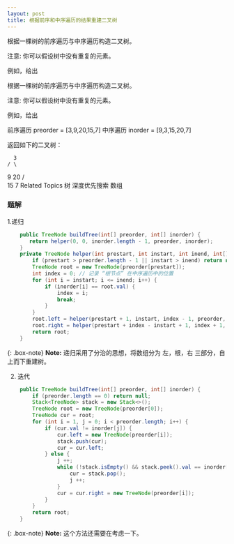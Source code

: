 ```yaml
---
layout: post
title: 根据前序和中序遍历的结果重建二叉树
---
```

根据一棵树的前序遍历与中序遍历构造二叉树。 
 
  注意: 
 你可以假设树中没有重复的元素。 
 
  例如，给出 
 
 根据一棵树的前序遍历与中序遍历构造二叉树。 
 
  注意: 
 你可以假设树中没有重复的元素。 
 
  例如，给出 
 
  前序遍历 preorder = [3,9,20,15,7]
 中序遍历 inorder = [9,3,15,20,7] 
 
  返回如下的二叉树： 
 
      3
    / \
   9  20
     /  \
    15   7 
  Related Topics 树 深度优先搜索 数组


### 题解

1.递归

```  java
    public TreeNode buildTree(int[] preorder, int[] inorder) {
       return helper(0, 0, inorder.length - 1, preorder, inorder);
    }
    private TreeNode helper(int prestart, int instart, int inend, int[] preorder, int[] inorder) {
        if (prestart > preorder.length - 1 || instart > inend) return null;
        TreeNode root = new TreeNode(preorder[prestart]);
        int index = 0; // 记录 “根节点” 在中序遍历中的位置
        for (int i = instart; i <= inend; i++) {
            if (inorder[i] == root.val) {
                index = i;
                break;
            }
        }
        root.left = helper(prestart + 1, instart, index - 1, preorder, inorder);
        root.right = helper(prestart + index - instart + 1, index + 1, inend, preorder, inorder);
        return root;
    }
```  

{: .box-note}
**Note:** 递归采用了分治的思想，将数组分为 左，根，右 三部分，自上而下重建树。



2. 迭代

``` java
    public TreeNode buildTree(int[] preorder, int[] inorder) {
        if (preorder.length == 0) return null;
        Stack<TreeNode> stack = new Stack<>();
        TreeNode root = new TreeNode(preorder[0]);
        TreeNode cur = root;
        for (int i = 1, j = 0; i < preorder.length; i++) {
            if (cur.val != inorder[j]) {
                cur.left = new TreeNode(preorder[i]);
                stack.push(cur);
                cur = cur.left;
            } else {
                j ++;
                while (!stack.isEmpty() && stack.peek().val == inorder[j]) {
                    cur = stack.pop();
                    j ++;
                }
                cur = cur.right = new TreeNode(preorder[i]);
            }
        }
        return root;
    }
```  

{: .box-note}
**Note:** 这个方法还需要在考虑一下。




